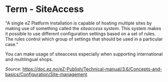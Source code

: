 # Term - SiteAccess

"A single eZ Platform installation is capable of hosting multiple sites by making use of something called the *siteaccess system*. This system makes it possible to use different configuration settings based on a set of rules. The rules control which group of settings that should be used in a particular case."

You can make usage of siteaccess especially when supporting international and multilingual shops.

*Source*: <https://doc.ez.no/eZ-Publish/Technical-manual/3.6/Concepts-and-basics/Configuration/Site-management>
